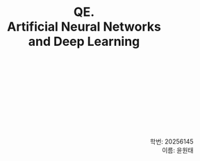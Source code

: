 <br><br><br><br><br><br><br><br><br><br>


# <center>QE.<br>Artificial Neural Networks<br>and Deep Learning</center>



<br><br><br><br><br><br><br><br><br><br>

<div align="right">
학번: 20256145<br>
이름: 윤원태
</div>